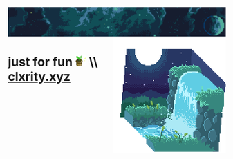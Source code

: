 <div id='main'>
  <div id='top-images'>
    <span>
      <img src='./images/clxrity_banner.png' />
      <img src='./images/clxrity_fountain.gif' align='right' />
    </span>
  </div>
  <h1>
     <span>
      just for fun <img src='./images/potted_plant.gif' width='25px' height='25px' /> \\ <a href='https://clxrity.xyz' target='_blank'>
      clxrity.xyz
     </span>
    </a>
  </h1>
</div>
